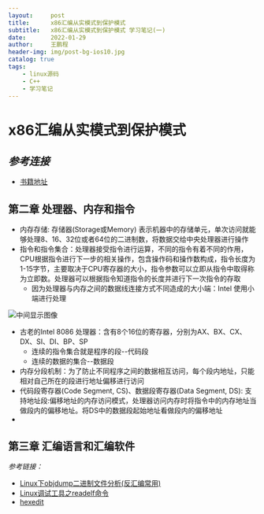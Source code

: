 ```yaml
---
layout:     post
title:      x86汇编从实模式到保护模式 
subtitle:   x86汇编从实模式到保护模式 学习笔记(一)
date:       2022-01-29
author:     王鹏程
header-img: img/post-bg-ios10.jpg
catalog: true
tags:
    - linux源码
    - C++ 
    - 学习笔记
---
```


# x86汇编从实模式到保护模式

## _参考连接_
- [书籍地址](https://github.com/sunym1993/flash-linux0.11-talk/blob/main/%E4%B8%80%E4%BA%9B%E9%9D%9E%E5%BF%85%E8%A6%81%E7%9A%84%E8%B5%84%E6%96%99/x86%E6%B1%87%E7%BC%96%E8%AF%AD%E8%A8%80_%E4%BB%8E%E5%AE%9E%E6%A8%A1%E5%BC%8F%E5%88%B0%E4%BF%9D%E6%8A%A4%E6%A8%A1%E5%BC%8F(%E5%AE%8C%E6%95%B4%E6%89%AB%E6%8F%8F%E7%89%88).pdf)

## 第二章 处理器、内存和指令
- 内存存储: 存储器(Storage或Memory) 表示机器中的存储单元，单次访问就能够处理8、16、32位或者64位的二进制数，将数据交给中央处理器进行操作
- 指令和指令集合：处理器接受指令进行运算，不同的指令有着不同的作用，CPU根据指令进行下一步的相关操作，包含操作码和操作数构成，指令长度为1-15字节，主要取决于CPU寄存器的大小，指令参数可以立即从指令中取得称为立即数。处理器可以根据指令知道指令的长度并进行下一次指令的存取
    - 因为处理器与内存之间的数据线连接方式不同造成的大小端：Intel 使用小端进行处理  

![中间显示图像](http://wangpengcheng.github.io/img/2022-01-29-21-11-58.png)
- 古老的Intel 8086 处理器：含有8个16位的寄存器，分别为AX、BX、CX、DX、SI、DI、BP、SP
    - 连续的指令集合就是程序的段--代码段
    - 连续的数据的集合--数据段
- 内存分段机制：为了防止不同程序之间的数据相互访问，每个段内地址，只能相对自己所在的段进行地址偏移进行访问
- 代码段寄存器(Code Segment, CS)、数据段寄存器(Data Segment, DS): 支持地址段:偏移地址的内存访问模式，处理器访问内存时将指令中的内存地址当做段内的偏移地址。将DS中的数据段起始地址看做段内的偏移地址
- 


## 第三章 汇编语言和汇编软件
_参考链接：_
- [Linux下objdump二进制文件分析(反汇编常用)](https://blog.csdn.net/chen1415886044/article/details/104698084)
- [Linux调试工具之readelf命令](https://blog.csdn.net/chen1415886044/article/details/104676631)
- [hexedit](https://www.cnblogs.com/lsgxeva/p/8733143.html)


